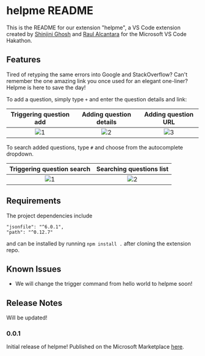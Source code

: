 # helpme README

This is the README for our extension "helpme", a VS Code extension created by [Shinjini Ghosh](https://github.com/shinjinighosh) and [Raul Alcantara](https://github.com/ralcant) for the Microsoft VS Code Hakathon.

## Features

Tired of retyping the same errors into Google and StackOverflow? Can't remember the one amazing link you once used for an elegant one-liner?
Helpme is here to save the day!

To add a question, simply type `+` and enter the question details and link:

|  Triggering question add | Adding question details | Adding question URL |
| :-----------------------------------: | :------------------------------------------------: | :------------------------------------------------: |
| ![1](https://i.imgur.com/N81PYJT.png) |        ![2](https://i.imgur.com/cUEg6zp.png)       | ![3](https://i.imgur.com/jM3GGqv.png)|


To search added questions, type `#` and choose from the autocomplete dropdown.


|  Triggering question search | Searching questions list |
| :-----------------------------------: | :------------------------------------------------: |
| ![1](https://i.imgur.com/OH24Pty.png) |        ![2](https://i.imgur.com/S9lnWqE.png)       | 

## Requirements

The project dependencies include 
```
"jsonfile": "^6.0.1",
"path": "^0.12.7"
```

and can be installed by running `npm install .` after cloning the extension repo.

<!-- ## Extension Settings

Include if your extension adds any VS Code settings through the `contributes.configuration` extension point.

For example:

This extension contributes the following settings:

* `myExtension.enable`: enable/disable this extension
* `myExtension.thing`: set to `blah` to do something -->

## Known Issues

- We will change the trigger command from hello world to helpme soon!

## Release Notes

Will be updated!

### 0.0.1

Initial release of helpme! Published on the Microsoft Marketplace [here](https://marketplace.visualstudio.com/items?itemName=shinjini-ghosh.helloworld).

